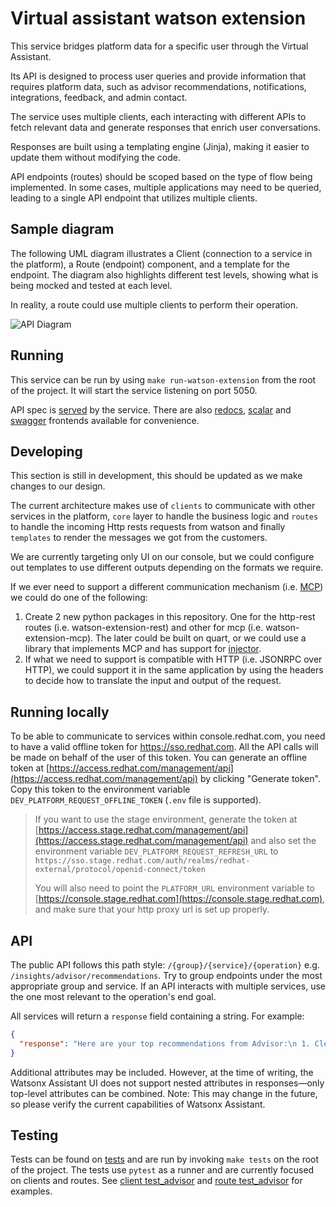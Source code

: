 # Virtual assistant watson extension

This service bridges platform data for a specific user through the Virtual Assistant.

Its API is designed to process user queries and provide information that requires platform data, such as advisor 
recommendations, notifications, integrations, feedback, and admin contact.

The service uses multiple clients, each interacting with different APIs to fetch relevant data and generate responses 
that enrich user conversations.

Responses are built using a templating engine (Jinja), making it easier to update them without modifying the code.

API endpoints (routes) should be scoped based on the type of flow being implemented. 
In some cases, multiple applications may need to be queried, leading to a single API endpoint that utilizes multiple clients.

## Sample diagram

The following UML diagram illustrates a Client (connection to a service in the platform), a Route (endpoint) component, 
and a template for the endpoint. 
The diagram also highlights different test levels, showing what is being mocked and tested at each level.

In reality, a route could use multiple clients to perform their operation.

![API Diagram](./diagram.mermaid)

## Running
This service can be run by using `make run-watson-extension` from the root of the project. It will start the service
listening on port 5050.

API spec is [served](http://127.0.0.1:5050/api/virtual-assistant-watson-extension/v2//openapi.json) by the service.
There are also [redocs](http://127.0.0.1:5050/redocs), [scalar](http://127.0.0.1:5050/scalar) and [swagger](http://127.0.0.1:5050/docs) frontends available for convenience.

## Developing

This section is still in development, this should be updated as we make changes to our design.

The current architecture makes use of `clients` to communicate with other services in the platform, `core` layer to
handle the business logic and `routes` to handle the incoming Http rests requests from watson and finally 
`templates` to render the messages we got from the customers.

We are currently targeting only UI on our console, but we could configure out templates to use different outputs
depending on the formats we require.

If we ever need to support a different communication mechanism (i.e. [MCP](https://modelcontextprotocol.io/introduction))
we could do one of the following:

1. Create 2 new python packages in this repository. One for the http-rest routes (i.e. watson-extension-rest)
and other for mcp (i.e. watson-extension-mcp). The later could be built on quart, or we could use a library that implements
MCP and has support for [injector](https://pypi.org/project/injector/).
2. If what we need to support is compatible with HTTP (i.e. JSONRPC over HTTP), we could support it in the same application
by using the headers to decide how to translate the input and output of the request.

## Running locally

To be able to communicate to services within console.redhat.com, you need to have a valid offline token for https://sso.redhat.com.
All the API calls will be made on behalf of the user of this token. You can generate an offline token at
[https://access.redhat.com/management/api](https://access.redhat.com/management/api) by clicking "Generate token".
Copy this token to the environment variable `DEV_PLATFORM_REQUEST_OFFLINE_TOKEN` (`.env` file is supported).

> If you want to use the stage environment, generate the token at
> [https://access.stage.redhat.com/management/api](https://access.stage.redhat.com/management/api) and also set the
> environment variable `DEV_PLATFORM_REQUEST_REFRESH_URL` to `https://sso.stage.redhat.com/auth/realms/redhat-external/protocol/openid-connect/token`
>
> You will also need to point the `PLATFORM_URL` environment variable to [https://console.stage.redhat.com](https://console.stage.redhat.com), and make sure that your http proxy url is set up properly.

## API

The public API follows this path style: `/{group}/{service}/{operation}` e.g. `/insights/advisor/recommendations`.
Try to group endpoints under the most appropriate group and service. If an API interacts with multiple services, 
use the one most relevant to the operation's end goal.

All services will return a `response` field containing a string. For example:

```json
{
  "response": "Here are your top recommendations from Advisor:\n 1. Clean your room.\n 2. Take out the trash.\n 3. Floss your teeth.\n"
}
```

Additional attributes may be included. However, at the time of writing, the Watsonx Assistant UI does not support nested attributes in responses—only top-level attributes can be combined.
Note: This may change in the future, so please verify the current capabilities of Watsonx Assistant.

## Testing
Tests can be found on [tests](./tests) and are run by invoking `make tests` on the root of the project. The tests
use `pytest` as a runner and are currently focused on clients and routes. See [client test_advisor](./tests/clients/insights/test_advisor.py) 
and [route test_advisor](./tests/routes/insights/test_advisor.py) for examples.
